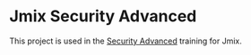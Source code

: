 # Jmix Security Advanced

This project is used in the [Security Advanced](https://www.jmix.io/) training for Jmix. 

